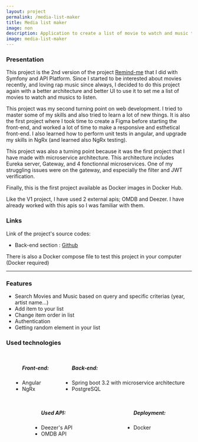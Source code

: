 ```yaml
---
layout: project 
permalink: /media-list-maker
title: Media list maker
image: non 
description: Application to create a list of movie to watch and music to listen
image: media-list-maker
---
```


<h3>Presentation</h3>
<p>This project is the 2nd version of the project <a href="/remind-me">Remind-me</a> that I did with Symfony and API Platform. Since I started to be interested about movies recently, and loving rap music since always, I decided to do this project again with a better architecture and better UI to use it to set me a list of movies to watch and musics to listen.</p>
<p>This project was my second turning point on web development. I tried to master some of my skills and also tried to learn a lot of new things. It is also the first project where I took time to create a Figma before starting the front-end, and worked a lot of time to make a responsive and esthetical front-end. I also learned how to perform unit tests in angular, and upgrade my skills in NgRx (and learned also NgRx testing).</p>
<p>This project was also a turning point because it was the first project that I have made with microservice architecture. This architecture includes Eureka server, Gateway, and 4 fonctionnal microservices. One of my struggling issues were on the gateway, and especially the filter and JWT verification.</p>
<p>Finally, this is the first project available as Docker images in Docker Hub.</p>
<p>Like the V1 project, I have used 2 external apis; OMDB and Deezer. I have already worked with this apis so I was familiar with them.</p>

<h3>Links</h3>
<p>Link of the project's source codes:</p>
<ul>
    <li>
        <p><i class="icon solid fa-server"></i> Back-end section : <a href="https://github.com/AlexandreRavichandran/media-list-maker-backend" target="_blank" class="icon brands fa-github"><span class="label">Github</span></a></p>
    </li>
</ul>
<p>There is also a Docker compose file to test this project in your computer (Docker required)</p>
<hr />
<h3> Features </h3>
<ul>
    <li>Search Movies and Music based on query and specific criterias (year, artist name...)</li>
    <li>Add item to your list</li>
    <li>Change item order in list</li>
    <li>Authentication</li>
    <li>Getting random element in your list</li>
</ul>

<h3> Used technologies </h3>
<div style="display:flex;justify-content:space-around;flex-wrap:wrap;">
    <ul>
        <h5>Front-end: </h5>
        <li>Angular</li>
        <li>NgRx</li>
    </ul>
    <ul>
        <h5>Back-end: </h5>
        <li>Spring boot 3.2 with microservice architecture</li>
        <li>PostgreSQL</li>
    </ul>
    <ul>
        <h5>Used API: </h5>
        <li>Deezer's API</li>
        <li>OMDB API</li>
    </ul>
    <ul>
        <h5>Deployment:</h5>
        <li>Docker</li>
    </ul>
</div>